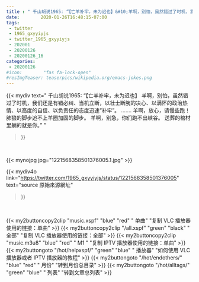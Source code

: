 ```yaml
---
title : " 千山胡说1965: “【亡羊补牢，未为迟也】&#10;羊啊，别怕，虽然错过了时机，我们还是有错必纠、当机立断，以壮士断腕的决心、以满怀的政治热情、以高度的自信、以负责任的态度迅速“补牢”。&#10;.......&#10;&#10;羊啊，放心，请慢些跑！&#10;肺狼的脚步追不上羊圈加固的脚步。&#10;羊啊，别急，你们跑不出峡谷。&#10;送葬的棺材里躺的就是你。”  "
date:        2020-01-26T16:48:15-07:00
tags:
 - twitter
 - 1965_gxyyiyjs
 - twitter_1965_gxyyiyjs
 - 202001
 - 20200126
 - 20200126_16
categories:
 - 20200126
#icon:        "fas fa-lock-open"
#resImgTeaser: teaserpics/wikipedia.org/emacs-jokes.png
---
```


{{< mydiv text=" 千山胡说1965: “【亡羊补牢，未为迟也】&#10;羊啊，别怕，虽然错过了时机，我们还是有错必纠、当机立断，以壮士断腕的决心、以满怀的政治热情、以高度的自信、以负责任的态度迅速“补牢”。&#10;.......&#10;&#10;羊啊，放心，请慢些跑！&#10;肺狼的脚步追不上羊圈加固的脚步。&#10;羊啊，别急，你们跑不出峡谷。&#10;送葬的棺材里躺的就是你。”  "
>}}
<br>


 {{< mynojpg jpg="1221568358501376005.1.jpg" >}}<br> 



{{< mydiv4o link="https://twitter.com/1965_gxyyiyjs/status/1221568358501376005"
text="source 原始來源網址"
>}}


<br>

{{< my2buttoncopy2clip "music.xspf"        "blue"   "red"    " 单曲"  "复制 VLC 播放器使用的链接：单曲" >}} {{< my2buttoncopy2clip "/all.xspf"         "green"  "black"  " 全部"  "复制 VLC 播放器使用的链接：全部" >}} {{< my2buttoncopy2clip "music.m3u8"        "blue"   "red"    " M1 "    "复制 IPTV 播放器使用的链接：单曲" >}} {{< my2buttongoto      "/hot/helpxspf/"    "green"  "blue"   " 播放器" "如何使用 VLC 播放器或者 IPTV 播放器的教程" >}} {{< my2buttongoto      "/hot/endothers/"   "blue"   "red"    " 月份"   "转到月份总目录" >}} {{< my2buttongoto      "/hot/alltags/"     "green"  "blue"   " 列表"   "转到文章总列表" >}} 

